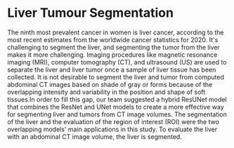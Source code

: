 # Liver Tumour Segmentation

The ninth most prevalent cancer in women is liver cancer, according to the most recent estimates from the worldwide cancer statistics for 2020. It's challenging to segment the liver, and segmenting the tumor from the liver makes it more challenging. Imaging procedures like magnetic resonance imaging (MRI), computer tomography (CT), and ultrasound (US) are used to separate the liver and liver tumor once a sample of liver tissue has been collected. It is not desirable to segment the liver and tumor from computed abdominal CT images based on shade of gray or forms because of the overlapping intensity and variability in the position and shape of soft tissues.In order to fill this gap, our team suggested a hybrid ResUNet model that combines the ResNet and UNet models to create a more effective way for segmenting liver and tumors from CT image volumes. The segmentation of the liver and the evaluation of the region of interest (ROI) were the two overlapping models' main applications in this study. To evaluate the liver with an abdominal CT image volume, the liver is segmented.
